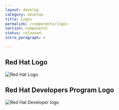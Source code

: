 ```yaml
---
layout: develop
category: develop
title: Logos
permalink: /components/logos
section: components
status: released
intro_paragraph: >

---
```


## Red Hat Logo
<img class="pf-c-brand" alt="Red Hat Logo" src="https://developers.redhat.com/themes/custom/rhdp/images/branding/RHLogo_white.svg">

## Red Hat Developers Program Logo
<img class="pf-c-brand" src="https://developers.redhat.com/themes/custom/rhdp/logo.svg" alt="Red Hat Developer logo">
